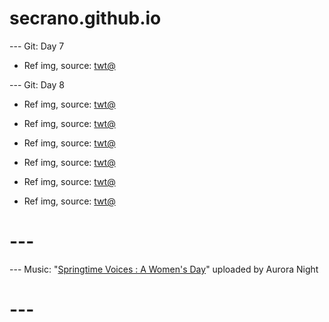 # secrano.github.io

--- Git: Day 7

- Ref img, source: [twt@](https://x.com/othingstodo_com/status/1802451835820900498)

--- Git: Day 8

- Ref img, source: [twt@](https://x.com/megzn7/status/1802784592337768554)
- Ref img, source: [twt@](https://x.com/duskgumi/status/1802874305396539496)
- Ref img, source: [twt@](https://x.com/1AdrianUzumaki/status/1802742476190461959)

- Ref img, source: [twt@](https://x.com/ACustomframing/status/1803075316791038246)
- Ref img, source: [twt@](https://x.com/Lilium725/status/1802971645281534182)
- Ref img, source: [twt@](https://x.com/ACustomframing/status/1803079004116922480)

# ---
--- Music: "[Springtime Voices : A Women's Day](https://www.youtube.com/watch?v=vP4Yu_WA-RM)" uploaded by Aurora Night
# ---
